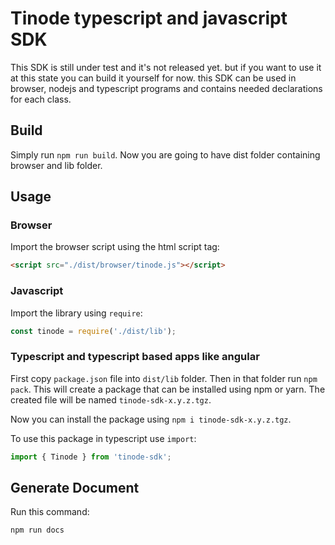 # Tinode typescript and javascript SDK

This SDK is still under test and it's not released yet. but if you want to use it at this state you can build it yourself for now. this SDK can be used in browser, nodejs and typescript programs and contains needed declarations for each class.

## Build
Simply run `npm run build`. Now you are going to have dist folder containing browser and lib folder.

## Usage

### Browser
Import the browser script using the html script tag:
```html
<script src="./dist/browser/tinode.js"></script>
```

### Javascript
Import the library using `require`:
```js
const tinode = require('./dist/lib');
```

### Typescript and typescript based apps like angular
First copy `package.json` file into `dist/lib` folder. Then in that folder run `npm pack`. This will create a package that can be installed using npm or yarn. The created file will be named `tinode-sdk-x.y.z.tgz`.

Now you can install the package using `npm i tinode-sdk-x.y.z.tgz`.

To use this package in typescript use `import`:
```ts
import { Tinode } from 'tinode-sdk';
```

## Generate Document
Run this command:
```
npm run docs
```

